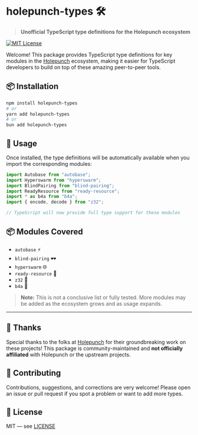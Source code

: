 # holepunch-types 🛠️

> **Unofficial TypeScript type definitions for the Holepunch ecosystem**

[![MIT License](https://img.shields.io/badge/license-MIT-green.svg)](./LICENSE)

Welcome! This package provides TypeScript type definitions for key modules in the [Holepunch](https://holepunch.to) ecosystem, making it easier for TypeScript developers to build on top of these amazing peer-to-peer tools.

## 📦 Installation

```bash
npm install holepunch-types
# or
yarn add holepunch-types
# or
bun add holepunch-types
```

## 🚀 Usage

Once installed, the type definitions will be automatically available when you import the corresponding modules:

```typescript
import Autobase from "autobase";
import Hyperswarm from "hyperswarm";
import BlindPairing from "blind-pairing";
import ReadyResource from "ready-resource";
import * as b4a from "b4a";
import { encode, decode } from "z32";

// TypeScript will now provide full type support for these modules
```

## 📦 Modules Covered

- `autobase` ⚡
- `blind-pairing` 🕶️
- `hyperswarm` 🌐
- `ready-resource` 🔧
- `z32` 🔢
- `b4a` 🧩

> **Note:** This is not a conclusive list or fully tested. More modules may be added as the ecosystem grows and as usage expands.

---

## 🙏 Thanks

Special thanks to the folks at [Holepunch](https://holepunch.to) for their groundbreaking work on these projects! This package is community-maintained and **not officially affiliated** with Holepunch or the upstream projects.

## 🤝 Contributing

Contributions, suggestions, and corrections are very welcome! Please open an issue or pull request if you spot a problem or want to add more types.

## 📜 License

MIT — see [LICENSE](./LICENSE)
